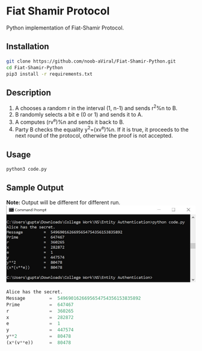 # Fiat Shamir Protocol
Python implementation of Fiat-Shamir Protocol.

## Installation
```bash
git clone https://github.com/noob-aViral/Fiat-Shamir-Python.git
cd Fiat-Shamir-Python
pip3 install -r requirements.txt
```
## Description
1. A chooses a random r in the interval (1, n-1) and sends r<sup>2</sup>%n to B.
2. B randomly selects a bit e (0 or 1) and sends it to A.
3. A computes (rv<sup>e</sup>)%n and sends it back to B.
4. Party B checks the equality y<sup>2</sup>=(xv<sup>e</sup>)%n. If it is true, it proceeds to the next round of the protocol, otherwise the proof is not accepted.

## Usage
```bash
python3 code.py
```

## Sample Output
<b>Note: </b> Output will be different for different run.
![Sample](ss.jpg)
```python
Alice has the secret.
Message         =  5496901626695654754356153835892
Prime           =  647467
r               =  360265
x               =  282872
e               =  1
y               =  447574
y**2            =  80478
(x*(v**e))      =  80478
```